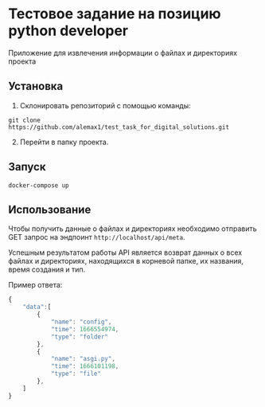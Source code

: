# Тестовое задание на позицию python developer

Приложение для извлечения информации о файлах и директориях проекта

## Установка

1. Склонировать репозиторий с помощью команды:

```shell
git clone https://github.com/alemax1/test_task_for_digital_solutions.git
```

2. Перейти в папку проекта.

## Запуск

```shell
docker-compose up
```

## Использование

Чтобы получить данные о файлах и директориях необходимо отправить GET запрос на эндпоинт `http://localhost/api/meta`.

Успешным результатом работы API является возврат данных о всех файлах и директориях, находящихся в корневой папке, их названия, время создания и тип.

Пример ответа:
```js
{
    "data":[
        {
            "name": "config",
            "time": 1666554974,
            "type": "folder"
        },
        {
            "name": "asgi.py",
            "time": 1666101198,
            "type": "file"
        },
    ]
}
``` 
